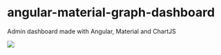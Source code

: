 # angular-material-graph-dashboard
Admin dashboard made with Angular, Material and ChartJS

<img src="https://media.giphy.com/media/26Ff0fSvn47StT4R2/giphy.gif"/>
